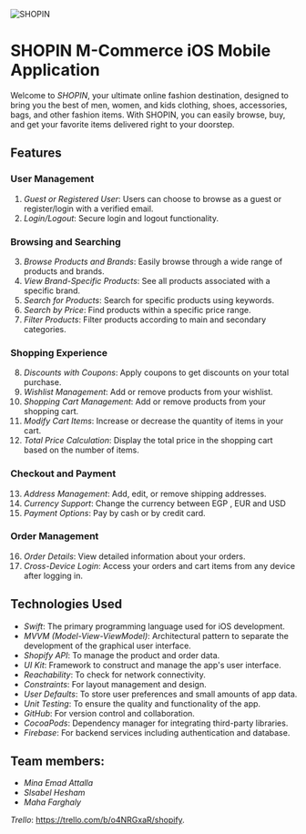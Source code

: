 


![SHOPIN](https://github.com/MinaEmad6060/Shopify/assets/128090893/73bb9537-36f8-4877-ad3d-4106b4f15365)







# SHOPIN M-Commerce iOS Mobile Application
Welcome to *SHOPIN*, your ultimate online fashion destination, designed to bring you the best of men, women, and kids clothing, shoes, accessories, bags, and other fashion items. With SHOPIN, you can easily browse, buy, and get your favorite items delivered right to your doorstep.

## Features

### User Management
1. *Guest or Registered User*: Users can choose to browse as a guest or register/login with a verified email.
2. *Login/Logout*: Secure login and logout functionality.

### Browsing and Searching
3. *Browse Products and Brands*: Easily browse through a wide range of products and brands.
4. *View Brand-Specific Products*: See all products associated with a specific brand.
5. *Search for Products*: Search for specific products using keywords.
6. *Search by Price*: Find products within a specific price range.
7. *Filter Products*: Filter products according to main and secondary categories.

### Shopping Experience
8. *Discounts with Coupons*: Apply coupons to get discounts on your total purchase.
9. *Wishlist Management*: Add or remove products from your wishlist.
10. *Shopping Cart Management*: Add or remove products from your shopping cart.
11. *Modify Cart Items*: Increase or decrease the quantity of items in your cart.
12. *Total Price Calculation*: Display the total price in the shopping cart based on the number of items.

### Checkout and Payment
13. *Address Management*: Add, edit, or remove shipping addresses.
14. *Currency Support*: Change the currency between EGP , EUR and USD
15. *Payment Options*: Pay by cash or by credit card.

### Order Management
16. *Order Details*: View detailed information about your orders.
17. *Cross-Device Login*: Access your orders and cart items from any device after logging in.

## Technologies Used

- *Swift*: The primary programming language used for iOS development.
- *MVVM (Model-View-ViewModel)*: Architectural pattern to separate the development of the graphical user interface.
- *Shopify API*: To manage the product and order data.
- *UI Kit*: Framework to construct and manage the app's user interface.
- *Reachability*: To check for network connectivity.
- *Constraints*: For layout management and design.
- *User Defaults*: To store user preferences and small amounts of app data.
- *Unit Testing*: To ensure the quality and functionality of the app.
- *GitHub*: For version control and collaboration.
- *CocoaPods*: Dependency manager for integrating third-party libraries.
- *Firebase*: For backend services including authentication and database.


## Team members: 
- *Mina Emad Attalla*
- *Slsabel Hesham* 
- *Maha Farghaly*

*Trello*: https://trello.com/b/o4NRGxaR/shopify.

